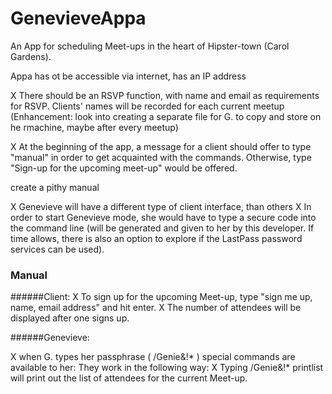 # GenevieveAppa
An App for scheduling Meet-ups in the heart of Hipster-town (Carol Gardens).

Appa has ot be accessible via internet, has an IP address

X	There should be an RSVP function, with name and email as requirements for RSVP. Clients' names will be recorded for each current meetup (Enhancement: look into creating a separate file for G. to copy and store on he rmachine, maybe after every meetup)

X	At the beginning of the app, a message for a client should offer to type "manual" in order to get acquainted with the commands. Otherwise, type "Sign-up for the upcoming meet-up" would be offered.


create a pithy manual


X	Genevieve will have a different type of client interface, than others
X	In order to start Genevieve mode, she would have to type a secure code into the command line (will be generated and given to her by this developer. If time allows, there is also an option to explore if the LastPass password services can be used).


### Manual

######Client:
X	To sign up for the upcoming Meet-up, type "sign me up, name, email address" and hit enter. 
X	The number of attendees will be displayed after one signs up.

######Genevieve:

X	when G. types her passphrase ( /Genie&!* ) special commands are available to her: They work in the following way:
X	Typing /Genie&!* printlist will print out the list of attendees for the current Meet-up.








